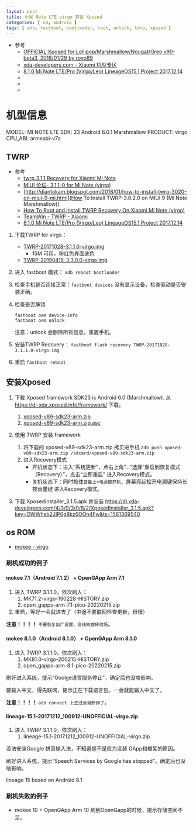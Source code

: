 ```yaml
---
layout: post
title: 小米 Note LTE virgo 安装 Xposed
categories: [ cm, android ]
tags: [ adb, fastboot, bootloader, root, unlock, twrp, xposed ]
---
```


* 参考
  * [ OFFICIAL  Xposed for Lollipop/Marshmallow/Nougat/Oreo  v90-beta3, 2018/01/29  by rovo89](https://forum.xda-developers.com/showthread.php?t=3034811)
  * [xda-developers.com - Xiaomi 机型专区](https://forum.xda-developers.com/c/xiaomi.12005/)
  * [8.1.0  Mi Note LTE/Pro  (Virgo/Leo) LineageOS15.1 Project  2017.12.14 ](https://forum.xda-developers.com/t/8-1-0-mi-note-lte-pro-virgo-leo-lineageos15-1-project-2017-12-14.3719175/)
  * []()
  * []()
  * []()


# 机型信息

MODEL: MI NOTE LTE
SDK: 23  Android 6.0.1 Marshmallow
PRODUCT: virgo
CPU_ABI: armeabi-v7a


## TWRP

* 参考
  * [twrp 3.1.1 Recovery for Xiaomi Mi Note](https://romprovider.com/2017/10/twrp-3-1-1-virgo/)
  * [MIUI 论坛- 3.1.1-0 for Mi Note (virgo)](https://en.miui.com/thread-628692-1-1.html)
  * [http://diantokam.blogspot.com/2018/01/how-to-install-twrp-3020-on-miui-9-mi.html](How To Install TWRP-3.0.2.0 on MIUI 9 (Mi Note Marshmallow))
  * [How To Root and Install TWRP Recovery On Xiaomi Mi Note (virgo)](https://kbloghub.com/2018/04/root-and-install-twrp-recovery-on-xiaomi-mi-note.html)
  * [TeamWin - TWRP - Xiaomi](https://twrp.me/Devices/Xiaomi/)
  * [8.1.0 Mi Note LTE/Pro (Virgo/Leo) LineageOS15.1 Project 2017.12.14](https://forum.xda-developers.com/mi-note-pro/general/8-1-0-virgo-leo-lineageos15-1-project-t3719175)


1. 下载TWRP for virgo： 
    * [TWRP-20171028-3.1.1.0-virgo.img](https://androidfilehost.com/?fid=962021903579488304) 
      * 15M  可用，粉红色界面底色
    * [TWRP-20190418-3.3.0.0-virgo.img](https://androidfilehost.com/?w=files&flid=199259)

1. 进入 fastboot 模式： `adb reboot bootloader`

1. 检查手机是否连接正常：`fastboot devices`
    没有显示设备，检查驱动是否安装正确。

1. 检查是否解锁

    ~~~
    fastboot oem device-info
    fastboot oem unlock
    ~~~

    注意：unlock 会删除所有信息，重置手机。

1. 安装TWRP Recovery： `fastboot flash recovery TWRP-20171028-3.1.1.0-virgo.img`

1. 重启 `fastboot reboot`



## 安装Xposed


1. 下载 Xposed framework
    SDK23 is Android 6.0 (Marshmallow). 从 <https://dl-xda.xposed.info/framework/> 下载。
    1. [xposed-v89-sdk23-arm.zip](https://dl-xda.xposed.info/framework/sdk23/arm/xposed-v89-sdk23-arm.zip)
    1. [xposed-v89-sdk23-arm.zip.asc](https://dl-xda.xposed.info/framework/sdk23/arm/xposed-v89-sdk23-arm.zip.asc)
1. 使用 TWRP 安装 framework
    1. 将下载的 xposed-v89-sdk23-arm.zip 拷贝进手机
        `adb push xposed-v89-sdk23-arm.zip /sdcard/xposed-v89-sdk23-arm.zip`
    1. 进入Recovery模式
        * 开机状态下：进入“系统更新”，点右上角“…”选择“重启到恢复模式（Recovery）”，点击“立即重启” 进入Recovery模式。
        * 关机状态下：同时按住`音量上+电源键开机`，屏幕亮起松开电源键保持长按音量键 进入Recovery模式。

1. 下载 XposedInstaller_3.1.5.apk 并安装
    <https://dl.xda-developers.com/4/3/9/3/0/8/2/XposedInstaller_3.1.5.apk?key=OWWhsb2JIP6g8kz6OOn4Fw&ts=1561369540>



## os ROM

* [mokee - virgo](https://download.mokeedev.com/?device=virgo)

### 刷机成功的例子

#### mokee 7.1（Android 7.1.2） + OpenGApp Arm 7.1

1. 进入 TWRP 3.1.1.0，依次刷入：
    1. MK71.2-virgo-190228-HISTORY.zip
    1. open_gapps-arm-7.1-pico-20220215.zip
1. 重启，等好一会就进去了（中途不要联网检查更新，很慢）

**注意！！！！** `不要恢复出厂设置，会线刷救砖收场`。


#### mokee 8.1.0（Android 8.1.0） + OpenGApp Arm 8.1.0

1. 进入 TWRP 3.1.1.0，依次刷入：
    1. MK81.0-virgo-200215-HISTORY.zip
    1. open_gapps-arm-8.1-pico-20220215.zip


刷好进入系统，提示“Goolge语言服务停止”，确定后也没啥影响。

要输入中文，得先联网，提示正在下载语言包。一会就能输入中文了。

**注意！！！！** `adb connect 上去过会就断掉了`。

#### lineage-15.1-20171212_100912-UNOFFICIAL-virgo.zip

1. 进入 TWRP 3.1.1.0，依次刷入：
    1. lineage-15.1-20171212_100912-UNOFFICIAL-virgo.zip

没法安装Google 拼音输入法，不知道是不是应为没装 GApp和框架的原因。

刷好进入系统，提示“Speech Services by Google has stopped”，确定后也没啥影响。

lineage 15 based on Android 8.1

### 刷机失败的例子

* mokee 10 + OpenGApp Arm 10
    刷到OpenGapp的时候，提示存储空间不足。




















